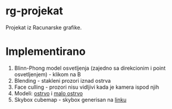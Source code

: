 # rg-projekat
Projekat iz Racunarske grafike.

# Implementirano
1. Blinn-Phong model osvetljenja (zajedno sa direkcionim i point osvetljenjem) - klikom na B
2. Blending - stakleni prozori iznad ostrva
3. Face culling - prozori nisu vidljivi kada je kamera ispod njih
4. Modeli: [ostrvo](https://sketchfab.com/3d-models/lowpoly-island-26c3f2f271ab41a5a0c9178ac5304df8) i [malo ostrvo](https://sketchfab.com/3d-models/low-poly-little-island-a1342470050b479caf5ed79dda88414d)
5. Skybox cubemap - skybox generisan na [linku](https://tools.wwwtyro.net/space-3d/index.html#animationSpeed=1.3939796478971411&fov=70&nebulae=true&pointStars=true&resolution=2048&seed=8vudxhsteac70&stars=true&sun=false)

